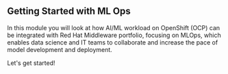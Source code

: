 ## Getting Started with ML Ops

In this module you will look at how AI/ML workload on OpenShift (OCP) can be integrated with Red Hat Middleware portfolio, focusing on MLOps, which enables data science and IT teams to collaborate and increase the pace of model development and deployment.

Let's get started!
